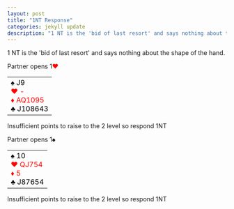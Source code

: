 ```yaml
---
layout: post
title: "1NT Response"
categories: jekyll update
description: "1 NT is the 'bid of last resort' and says nothing about the shape of the hand."
---
```

1 NT is the 'bid of last resort' and says nothing about the shape of the hand.

Partner opens 1<font style='color:red;'>&hearts;</font>

<table style='width: auto; border: 0;'>
  <td style='border: 0;'>
  <font style='color:black;'>&spades; J9</font>
  <br/> <font style='color:red;'>&hearts; - </font>
  <br/> <font style='color:red;'>&diams; AQ1095 </font>
  <br/> <font style='color:black;'>&clubs; J108643</font>
  </td>
</table>

Insufficient points to raise to the 2 level so respond 1NT

Partner opens 1<font style='color:black;'>&spades;</font>

<table style='width: auto; border: 0;'>
  <td style='border: 0;'>
  <font style='color:black;'>&spades; 10</font>
  <br/> <font style='color:red;'>&hearts; QJ754 </font>
  <br/> <font style='color:red;'>&diams; 5 </font>
  <br/> <font style='color:black;'>&clubs; J87654</font>
  </td>
</table>

Insufficient points to raise to the 2 level so respond 1NT